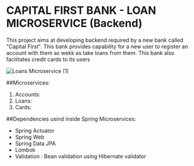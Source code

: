 # CAPITAL FIRST BANK - LOAN MICROSERVICE (Backend)

This project aims at developing backend required by a new bank called "Capital First". This bank provides capability for a new user to register an account with them as wekk as take loans from them. This bank also facilitates credit cards to its users

![Loans Microservice (1)](https://github.com/anjaliasha123/Loan-Microservices/assets/66244077/cfe978c2-6f70-4b36-813b-f51e2b0d06a3)


##Microservices:
<ol>
  <li>
    Accounts:
  </li>
  <li>Loans:</li>
  <li>Cards:</li>
</ol>
##Dependencies usind inside Spring Microservices:
<ul>
  <li>Spring Actuator</li>
  <li>Spring Web</li>
  <li>Spring Data JPA</li>
  <li>Lombok</li>
  <li>Validation : Bean validation using Hibernate validator</li>
</ul>
